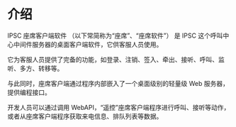 # 介绍

IPSC 座席客户端软件 （以下常简称为“座席”、“座席软件”） 是 IPSC 这个呼叫中心中间件服务器的桌面客户端软件，它供客服人员使用。

它为客服人员提供了完备的功能，如登录、注销、签入、牵出、接听、呼叫、监听、多方、转移等。

与此同时，座席客户端通过程序内部嵌入了一个桌面级别的轻量级 Web 服务器，提供编程接口。

开发人员可以通过调用 WebAPI，“遥控”座席客户端程序进行呼叫、接听等动作，或者从座席客户端程序获取来电信息、排队列表等数据。
